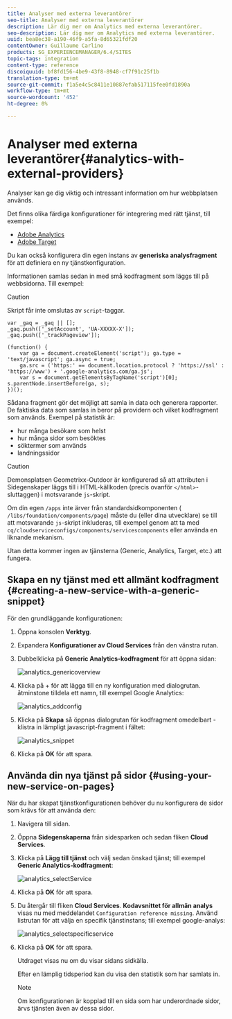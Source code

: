 ```yaml
---
title: Analyser med externa leverantörer
seo-title: Analyser med externa leverantörer
description: Lär dig mer om Analytics med externa leverantörer.
seo-description: Lär dig mer om Analytics med externa leverantörer.
uuid: bea8ec38-a190-46f9-a5fa-8d65321fdf20
contentOwner: Guillaume Carlino
products: SG_EXPERIENCEMANAGER/6.4/SITES
topic-tags: integration
content-type: reference
discoiquuid: bf8fd156-4be9-43f8-8948-cf7f91c25f1b
translation-type: tm+mt
source-git-commit: f1a5e4c5c8411e10887efab517115fee0fd1890a
workflow-type: tm+mt
source-wordcount: '452'
ht-degree: 0%

---
```



# Analyser med externa leverantörer{#analytics-with-external-providers}

Analyser kan ge dig viktig och intressant information om hur webbplatsen används.

Det finns olika färdiga konfigurationer för integrering med rätt tjänst, till exempel:

* [Adobe Analytics](/help/sites-administering/adobeanalytics.md)
* [Adobe Target](/help/sites-administering/target.md)

Du kan också konfigurera din egen instans av **generiska analysfragment** för att definiera en ny tjänstkonfiguration.

Informationen samlas sedan in med små kodfragment som läggs till på webbsidorna. Till exempel:

>[!CAUTION]
>
>Skript får inte omslutas av `script`-taggar.

```
var _gaq = _gaq || [];
_gaq.push(['_setAccount', 'UA-XXXXX-X']);
_gaq.push(['_trackPageview']);

(function() {
    var ga = document.createElement('script'); ga.type = 'text/javascript'; ga.async = true;
    ga.src = ('https:' == document.location.protocol ? 'https://ssl' : 'https://www') + '.google-analytics.com/ga.js';
    var s = document.getElementsByTagName('script')[0]; s.parentNode.insertBefore(ga, s);
})();
```

Sådana fragment gör det möjligt att samla in data och generera rapporter. De faktiska data som samlas in beror på providern och vilket kodfragment som används. Exempel på statistik är:

* hur många besökare som helst
* hur många sidor som besöktes
* söktermer som används
* landningssidor

>[!CAUTION]
>
>Demonsplatsen Geometrixx-Outdoor är konfigurerad så att attributen i Sidegenskaper läggs till i HTML-källkoden (precis ovanför `</html>`-sluttaggen) i motsvarande `js`-skript.
>
>
>Om din egen `/apps` inte ärver från standardsidkomponenten ( `/libs/foundation/components/page`) måste du (eller dina utvecklare) se till att motsvarande `js`-skript inkluderas, till exempel genom att ta med `cq/cloudserviceconfigs/components/servicescomponents` eller använda en liknande mekanism.
>
>
>Utan detta kommer ingen av tjänsterna (Generic, Analytics, Target, etc.) att fungera.

## Skapa en ny tjänst med ett allmänt kodfragment {#creating-a-new-service-with-a-generic-snippet}

För den grundläggande konfigurationen:

1. Öppna konsolen **Verktyg**.

1. Expandera **Konfigurationer av Cloud Services** från den vänstra rutan.

1. Dubbelklicka på **Generic Analytics-kodfragment** för att öppna sidan:

   ![analytics_genericoverview](assets/analytics_genericoverview.png)

1. Klicka på + för att lägga till en ny konfiguration med dialogrutan. åtminstone tilldela ett namn, till exempel Google Analytics:

   ![analytics_addconfig](assets/analytics_addconfig.png)

1. Klicka på **Skapa** så öppnas dialogrutan för kodfragment omedelbart - klistra in lämpligt javascript-fragment i fältet:

   ![analytics_snippet](assets/analytics_snippet.png)

1. Klicka på **OK** för att spara.

## Använda din nya tjänst på sidor {#using-your-new-service-on-pages}

När du har skapat tjänstkonfigurationen behöver du nu konfigurera de sidor som krävs för att använda den:

1. Navigera till sidan.

1. Öppna **Sidegenskaperna** från sidesparken och sedan fliken **Cloud Services**.

1. Klicka på **Lägg till tjänst** och välj sedan önskad tjänst; till exempel **Generic Analytics-kodfragment**:

   ![analytics_selectService](assets/analytics_selectservice.png)

1. Klicka på **OK** för att spara.

1. Du återgår till fliken **Cloud Services**. **Kodavsnittet för allmän analys** visas nu med meddelandet `Configuration reference missing`. Använd listrutan för att välja en specifik tjänstinstans; till exempel google-analys:

   ![analytics_selectspecificservice](assets/analytics_selectspecificservice.png)

1. Klicka på **OK** för att spara.

   Utdraget visas nu om du visar sidans sidkälla.

   Efter en lämplig tidsperiod kan du visa den statistik som har samlats in.

   >[!NOTE]
   >
   >Om konfigurationen är kopplad till en sida som har underordnade sidor, ärvs tjänsten även av dessa sidor.

